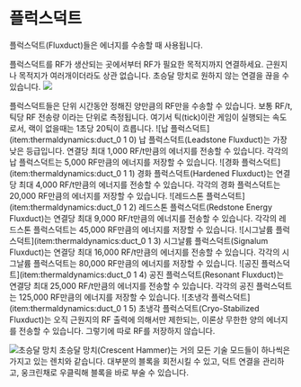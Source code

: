 # 플럭스덕트

플럭스덕트(Fluxduct)들은 에너지를 수송할 때 사용됩니다.

플럭스덕트를 RF가 생산되는 곳에서부터 RF가 필요한 목적지까지 연결하세요. 근원지나 목적지가 여러개이더라도 상관 없습니다. 초승달 망치로 원하지 않는 연결을 끊을 수 있습니다.
![](fluxduct.png)

플럭스덕트들은 단위 시간동안 정해진 양만큼의 RF만을 수송할 수 있습니다. 보통 RF/t, 틱당 RF 전송량 이라는 단위로 측정됩니다. 여기서 틱(tick)이란 게임이 실행되는 속도로서, 랙이 없을때는 1초당 20틱이 흐릅니다.
![납 플럭스덕트](item:thermaldynamics:duct_0 1 0)
납 플럭스덕트(Leadstone Fluxduct)는 가장 낮은 등급입니다. 연결당 최대 1,000 RF/t만큼의 에너지를 전송할 수 있습니다. 각각의 납 플럭스덕트는 5,000 RF만큼의 에너지를 저장할 수 있습니다.
![경화 플럭스덕트](item:thermaldynamics:duct_0 1 1)
경화 플럭스덕트(Hardened Fluxduct)는 연결당 최대 4,000 RF/t만큼의 에너지를 전송할 수 있습니다. 각각의 경화 플럭스덕트는 20,000 RF만큼의 에너지를 저장할 수 있습니다.
![레드스톤 플럭스덕트](item:thermaldynamics:duct_0 1 2)
레드스톤 플럭스덕트(Redstone Energy Fluxduct)는 연결당 최대 9,000 RF/t만큼의 에너지를 전송할 수 있습니다. 각각의 레드스톤 플럭스덕트는 45,000 RF만큼의 에너지를 저장할 수 있습니다.
![시그날륨 플럭스덕트](item:thermaldynamics:duct_0 1 3)
시그날륨 플럭스덕트(Signalum Fluxduct)는 연결당 최대 16,000 RF/t만큼의 에너지를 전송할 수 있습니다. 각각의 시그날륨 플럭스덕트는 80,000 RF만큼의 에너지를 저장할 수 있습니다.
![공진 플럭스덕트](item:thermaldynamics:duct_0 1 4)
공진 플럭스덕트(Resonant Fluxduct)는 연결당 최대 25,000 RF/t만큼의 에너지를 전송할 수 있습니다. 각각의 공진 플럭스덕트는 125,000 RF만큼의 에너지를 저장할 수 있습니다.
![초냉각 플럭스덕트](item:thermaldynamics:duct_0 1 5)
초냉각 플럭스덕트(Cryo-Stabilized Fluxduct)는 오직 근원지의 RF 출력에 의해서만 제한되는, 이론상 무한한 양의 에너지를 전송할 수 있습니다. 그렇기에 따로 RF를 저장하지 않습니다.

![초승달 망치](item:thermalfoundation:wrench)
초승달 망치(Crescent Hammer)는 거의 모든 기술 모드들이 하나씩은 가지고 있는 렌치와 같습니다. 대부분의 블록을 회전시킬 수 있고, 덕트 연결을 관리하고, 웅크린채로 우클릭해 블록을 바로 부술 수 있습니다.
